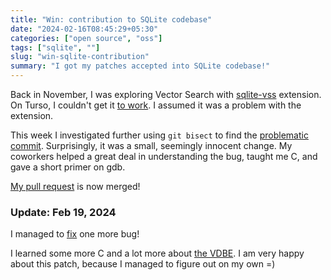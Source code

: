 ```yaml
---
title: "Win: contribution to SQLite codebase"
date: "2024-02-16T08:45:29+05:30"
categories: ["open source", "oss"]
tags: ["sqlite", ""]
slug: "win-sqlite-contribution"
summary: "I got my patches accepted into SQLite codebase!"
---
```


Back in November, I was exploring Vector Search with [sqlite-vss](https://github.com/asg017/sqlite-vss) extension. On Turso, I couldn't get it [to work](https://github.com/tursodatabase/libsql/issues/865). I assumed it was a problem with the extension.

This week I investigated further using `git bisect` to find the [problematic commit](https://github.com/tursodatabase/libsql/commit/e56bdbd52168b0ec96930dac3e9a20523d0eb496). Surprisingly, it was a small, seemingly innocent change. My coworkers helped a great deal in understanding the bug, taught me C, and gave a short primer on gdb.

[My pull request](https://github.com/tursodatabase/libsql/pull/1027) is now merged! 

### Update: Feb 19, 2024

I managed to [fix](https://github.com/tursodatabase/libsql/pull/1048) one more bug! 

I learned some more C and a lot more about [the VDBE](https://www.sqlite.org/opcode.html). I am very happy about this patch, because I managed to figure out on my own =)